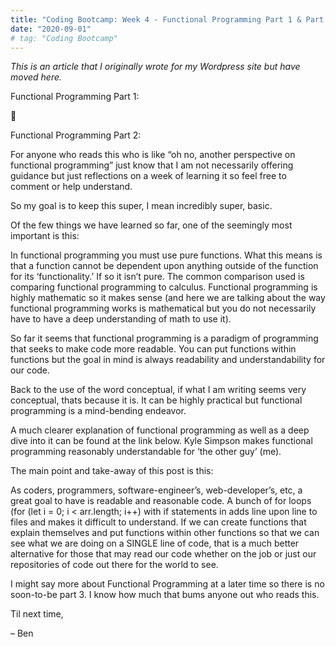 ```yaml
---
title: "Coding Bootcamp: Week 4 - Functional Programming Part 1 & Part 2"
date: "2020-09-01"
# tag: "Coding Bootcamp"
---
```


_This is an article that I originally wrote for my Wordpress site but have moved here._

Functional Programming Part 1:

🤔

Functional Programming Part 2:

For anyone who reads this who is like “oh no, another perspective on functional programming” just know that I am not necessarily offering guidance but just reflections on a week of learning it so feel free to comment or help understand.

So my goal is to keep this super, I mean incredibly super, basic.

Of the few things we have learned so far, one of the seemingly most important is this:

In functional programming you must use pure functions. What this means is that a function cannot be dependent upon anything outside of the function for its ‘functionality.’ If so it isn’t pure. The common comparison used is comparing functional programming to calculus. Functional programming is highly mathematic so it makes sense (and here we are talking about the way functional programming works is mathematical but you do not necessarily have to have a deep understanding of math to use it).

So far it seems that functional programming is a paradigm of programming that seeks to make code more readable. You can put functions within functions but the goal in mind is always readability and understandability for our code.

Back to the use of the word conceptual, if what I am writing seems very conceptual, thats because it is. It can be highly practical but functional programming is a mind-bending endeavor.

A much clearer explanation of functional programming as well as a deep dive into it can be found at the link below. Kyle Simpson makes functional programming reasonably understandable for ‘the other guy’ (me).

The main point and take-away of this post is this:

As coders, programmers, software-engineer’s, web-developer’s, etc, a great goal to have is readable and reasonable code. A bunch of for loops (for (let i = 0; i < arr.length; i++) with if statements in adds line upon line to files and makes it difficult to understand. If we can create functions that explain themselves and put functions within other functions so that we can see what we are doing on a SINGLE line of code, that is a much better alternative for those that may read our code whether on the job or just our repositories of code out there for the world to see.

I might say more about Functional Programming at a later time so there is no soon-to-be part 3. I know how much that bums anyone out who reads this.

Til next time,

– Ben
